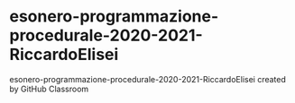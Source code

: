 # esonero-programmazione-procedurale-2020-2021-RiccardoElisei
esonero-programmazione-procedurale-2020-2021-RiccardoElisei created by GitHub Classroom
